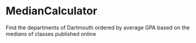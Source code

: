 # MedianCalculator
Find the departments of Dartmouth ordered by average GPA based on the medians of classes published online
